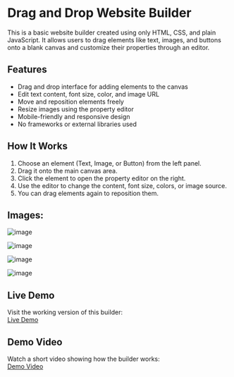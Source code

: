 # Drag and Drop Website Builder

This is a basic website builder created using only HTML, CSS, and plain JavaScript. It allows users to drag elements like text, images, and buttons onto a blank canvas and customize their properties through an editor.

## Features

- Drag and drop interface for adding elements to the canvas  
- Edit text content, font size, color, and image URL  
- Move and reposition elements freely  
- Resize images using the property editor  
- Mobile-friendly and responsive design  
- No frameworks or external libraries used

## How It Works

1. Choose an element (Text, Image, or Button) from the left panel.
2. Drag it onto the main canvas area.
3. Click the element to open the property editor on the right.
4. Use the editor to change the content, font size, colors, or image source.
5. You can drag elements again to reposition them.

## Images:
![image](https://github.com/user-attachments/assets/e08a13c7-0873-4d88-b7a6-460bd2d78417)

![image](https://github.com/user-attachments/assets/9acecbc7-f478-437f-be60-f4d558e6733f)

![image](https://github.com/user-attachments/assets/b650f7cd-0466-4fc3-b39d-d08c7954cdf0)

![image](https://github.com/user-attachments/assets/73bd9c67-04e1-4d97-8877-97618b204215)


## Live Demo

Visit the working version of this builder:  
[Live Demo](https://sathya-1006.github.io/Drag-Drop/)

## Demo Video

Watch a short video showing how the builder works:  
[Demo Video](https://youtu.be/DjBUEnviXKA)


